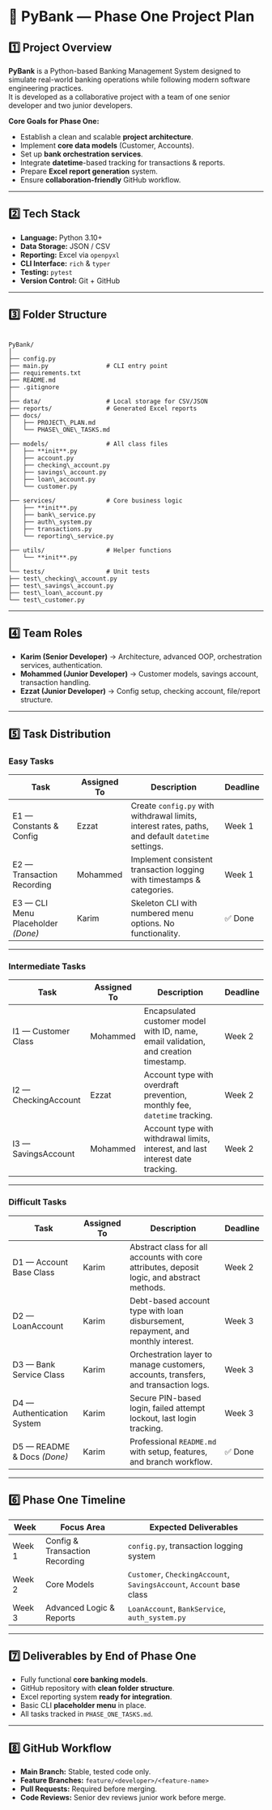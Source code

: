 # 📄 PyBank — Phase One Project Plan

## 1️⃣ Project Overview
**PyBank** is a Python-based Banking Management System designed to simulate real-world banking operations while following modern software engineering practices.  
It is developed as a collaborative project with a team of one senior developer and two junior developers.

**Core Goals for Phase One:**
- Establish a clean and scalable **project architecture**.
- Implement **core data models** (Customer, Accounts).
- Set up **bank orchestration services**.
- Integrate **datetime**-based tracking for transactions & reports.
- Prepare **Excel report generation** system.
- Ensure **collaboration-friendly** GitHub workflow.

---

## 2️⃣ Tech Stack
- **Language:** Python 3.10+
- **Data Storage:** JSON / CSV
- **Reporting:** Excel via `openpyxl`
- **CLI Interface:** `rich` & `typer`
- **Testing:** `pytest`
- **Version Control:** Git + GitHub

---

## 3️⃣ Folder Structure

```

PyBank/
│
├── config.py
├── main.py                # CLI entry point
├── requirements.txt
├── README.md
├── .gitignore
│
├── data/                  # Local storage for CSV/JSON
├── reports/               # Generated Excel reports
├── docs/
│   ├── PROJECT\_PLAN.md
│   └── PHASE\_ONE\_TASKS.md
│
├── models/                # All class files
│   ├── **init**.py
│   ├── account.py
│   ├── checking\_account.py
│   ├── savings\_account.py
│   ├── loan\_account.py
│   └── customer.py
│
├── services/              # Core business logic
│   ├── **init**.py
│   ├── bank\_service.py
│   ├── auth\_system.py
│   ├── transactions.py
│   └── reporting\_service.py
│
├── utils/                 # Helper functions
│   └── **init**.py
│
└── tests/                 # Unit tests
├── test\_checking\_account.py
├── test\_savings\_account.py
├── test\_loan\_account.py
└── test\_customer.py

```

---

## 4️⃣ Team Roles
- **Karim (Senior Developer)** → Architecture, advanced OOP, orchestration services, authentication.
- **Mohammed (Junior Developer)** → Customer models, savings account, transaction handling.
- **Ezzat (Junior Developer)** → Config setup, checking account, file/report structure.

---

## 5️⃣ Task Distribution

### **Easy Tasks**
| Task | Assigned To | Description | Deadline |
|------|-------------|-------------|----------|
| E1 — Constants & Config | Ezzat | Create `config.py` with withdrawal limits, interest rates, paths, and default `datetime` settings. | Week 1 |
| E2 — Transaction Recording | Mohammed | Implement consistent transaction logging with timestamps & categories. | Week 1 |
| E3 — CLI Menu Placeholder *(Done)* | Karim | Skeleton CLI with numbered menu options. No functionality. | ✅ Done |

---

### **Intermediate Tasks**
| Task | Assigned To | Description | Deadline |
|------|-------------|-------------|----------|
| I1 — Customer Class | Mohammed | Encapsulated customer model with ID, name, email validation, and creation timestamp. | Week 2 |
| I2 — CheckingAccount | Ezzat | Account type with overdraft prevention, monthly fee, `datetime` tracking. | Week 2 |
| I3 — SavingsAccount | Mohammed | Account type with withdrawal limits, interest, and last interest date tracking. | Week 2 |

---

### **Difficult Tasks**
| Task | Assigned To | Description | Deadline |
|------|-------------|-------------|----------|
| D1 — Account Base Class | Karim | Abstract class for all accounts with core attributes, deposit logic, and abstract methods. | Week 2 |
| D2 — LoanAccount | Karim | Debt-based account type with loan disbursement, repayment, and monthly interest. | Week 3 |
| D3 — Bank Service Class | Karim | Orchestration layer to manage customers, accounts, transfers, and transaction logs. | Week 3 |
| D4 — Authentication System | Karim | Secure PIN-based login, failed attempt lockout, last login tracking. | Week 3 |
| D5 — README & Docs *(Done)* | Karim | Professional `README.md` with setup, features, and branch workflow. | ✅ Done |

---

## 6️⃣ Phase One Timeline

| Week | Focus Area | Expected Deliverables |
|------|------------|-----------------------|
| Week 1 | Config & Transaction Recording | `config.py`, transaction logging system |
| Week 2 | Core Models | `Customer`, `CheckingAccount`, `SavingsAccount`, `Account` base class |
| Week 3 | Advanced Logic & Reports | `LoanAccount`, `BankService`, `auth_system.py` |

---

## 7️⃣ Deliverables by End of Phase One
- Fully functional **core banking models**.
- GitHub repository with **clean folder structure**.
- Excel reporting system **ready for integration**.
- Basic CLI **placeholder menu** in place.
- All tasks tracked in `PHASE_ONE_TASKS.md`.

---

## 8️⃣ GitHub Workflow
- **Main Branch:** Stable, tested code only.
- **Feature Branches:** `feature/<developer>/<feature-name>`
- **Pull Requests:** Required before merging.
- **Code Reviews:** Senior dev reviews junior work before merge.